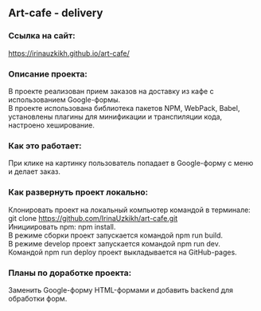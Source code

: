 ## Art-cafe - delivery

### Ссылка на сайт:
https://irinauzkikh.github.io/art-cafe/  

### Описание проекта:
В проекте реализован прием заказов на доставку из кафе с использованием Google-формы.         
В проекте использована библиотека пакетов NPM, WebPack, Babel, установлены плагины для минификации и транспиляции кода, настроено хеширование.   
      
### Как это работает:
При клике на картинку пользователь попадает в Google-форму с меню и делает заказ.

### Как развернуть проект локально:
Клонировать проект на локальный компьютер командой в терминале:     
git clone https://github.com/IrinaUzkikh/art-cafe.git      
Инициировать npm: npm install.       
В режиме сборки проект запускается командой npm run build.    
В режиме develop проект запускается командой npm run dev.      
Командой npm run deploy проект выкладывается на GitHub-pages.       

### Планы по доработке проекта:
Заменить Google-форму HTML-формами и добавить backend для обработки форм.
